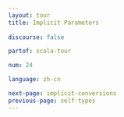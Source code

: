 ```yaml
---
layout: tour
title: Implicit Parameters
 
discourse: false

partof: scala-tour

num: 24

language: zh-cn

next-page: implicit-conversions
previous-page: self-types
---
```

